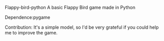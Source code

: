 Flappy-bird-python
A basic Flappy Bird game made in Python

Dependence:pygame

Contribution:
It's a simple model, so I'd be very grateful if you could help me to improve the game.
